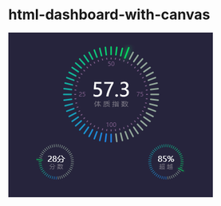 # html-dashboard-with-canvas

![效果图](https://raw.githubusercontent.com/dotli/html-dashboard-with-canvas/master/html-dashboard-with-canvas.png)